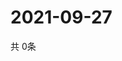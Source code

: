 # 2021-09-27
  共 0条

  <!-- BEGIN -->
  <!-- 最后更新时间Mon Sep 27 2021 15:03:04 GMT+0000 (Coordinated Universal Time) -->
  
  <!-- END -->
  
  